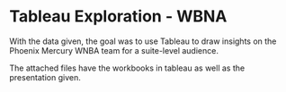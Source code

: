 # Tableau Exploration - WBNA

With the data given, the goal was to use Tableau to draw insights on the Phoenix Mercury WNBA team for a suite-level audience. 

The attached files have the workbooks in tableau as well as the presentation given. 
